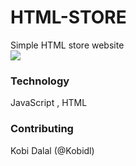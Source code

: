 # HTML-STORE
Simple HTML store website
<br />
![](https://i.imgur.com/O8u65yq_d.webp?maxwidth=728&fidelity=grand)

### Technology 
JavaScript , HTML

### Contributing
Kobi Dalal (@Kobidl)
